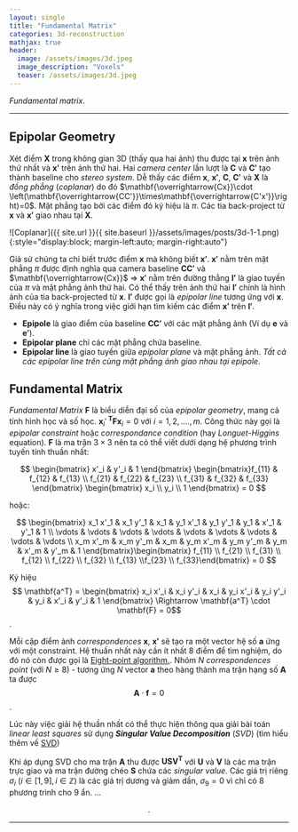 ```yaml
---
layout: single
title: "Fundamental Matrix"
categories: 3d-reconstruction
mathjax: true
header:
  image: /assets/images/3d.jpeg
  image_description: "Voxels"
  teaser: /assets/images/3d.jpeg
---
```


*Fundamental matrix*.

---

## Epipolar Geometry

Xét điểm $\mathbf{X}$ trong không gian 3D (thấy qua hai ảnh) thu được tại $\mathbf{x}$ trên ảnh thứ nhất và $\mathbf{x'}$ 
trên ảnh thứ hai. Hai *camera center* lần lượt là $\mathbf{C}$ và $\mathbf{C'}$ tạo thành baseline cho *stereo system*. 
Dễ thấy các điểm $\mathbf{x}$, $\mathbf{x'}$, $\mathbf{C}$, $\mathbf{C'}$ và $\mathbf{X}$ là *đồng phẳng* (*coplanar*) 
do đó $\mathbf{\overrightarrow{Cx}}\cdot \left(\mathbf{\overrightarrow{CC'}}\times\mathbf{\overrightarrow{C'x'}}\right)=0$. 
Mặt phẳng tạo bởi các điểm đó ký hiệu là $\pi$. Các tia back-project từ $\mathbf{x}$ và $\mathbf{x'}$ giao nhau tại $\mathbf{X}$.

![Coplanar]({{ site.url }}{{ site.baseurl }}/assets/images/posts/3d-1-1.png){:style="display:block; margin-left:auto; margin-right:auto"}


Giả sử chúng ta chỉ biết trước điểm $\mathbf{x}$ mà không biết $\mathbf{x'}$. $\mathbf{x'}$ nằm trên mặt phẳng $\pi$ 
được định nghĩa qua camera baseline $\mathbf{CC'}$ và $\mathbf{\overrightarrow{Cx}}$ $\Rightarrow$ $\mathbf{x'}$ nằm 
trên đường thẳng $\mathbf{l'}$ là giao tuyến của $\pi$ và mặt phẳng ảnh thứ hai. Có thể thấy trên ảnh thứ hai 
$\mathbf{l'}$ chính là hình ảnh của tia back-projected từ $\mathbf{x}$. $\mathbf{l'}$ được gọi là *epipolar line* tương ứng 
với $\mathbf{x}$. Điều này có ý nghĩa trong việc giới hạn tìm kiếm các điểm $\mathbf{x'}$ trên $\mathbf{l'}$.

* **Epipole** là giao điểm của baseline $\mathbf{CC'}$ với các mặt phẳng ảnh (Ví dụ $\mathbf{e}$ và $\mathbf{e'}$).
* **Epipolar plane** chỉ các mặt phẳng chứa baseline.
* **Epipolar line** là giao tuyến giữa *epipolar plane* và mặt phẳng ảnh. *Tất cả các epipolar line trên cùng mặt phẳng 
  ảnh giao nhau tại epipole*.
  
## Fundamental Matrix

*Fundamental Matrix* $\mathbf{F}$ là biểu diễn đại số của *epipolar geometry*, mang cả tính hình học và số học.
$\mathbf{x}_i'^{\ \mathbf{T}}\mathbf{F} \mathbf{x}_i = 0$ với $i=1,2,....,m$. Công thức này gọi là *epipolar constraint* 
hoặc *correspondance condition* (hay *Longuet-Higgins* equation). $\mathbf{F}$ là ma trận $3 \times 3$ nên ta có thể 
viết dưới dạng hệ phương trình tuyến tính thuần nhất:

$$ \begin{bmatrix} x'_i & y'_i & 1 \end{bmatrix}
\begin{bmatrix}f_{11} & f_{12} & f_{13} \\ f_{21} & f_{22} & f_{23} \\ f_{31} & f_{32} & f_{33} \end{bmatrix}
\begin{bmatrix} x_i \\ y_i \\ 1 \end{bmatrix} = 0 $$

hoặc:

$$
\begin{bmatrix} x_1 x'_1 & x_1 y'_1 & x_1 & y_1 x'_1 & y_1 y'_1 & y_1 &  x'_1 & y'_1 & 1 \\ \vdots & \vdots & \vdots & \vdots & \vdots & \vdots & \vdots & \vdots & \vdots \\ x_m x'_m & x_m y'_m & x_m & y_m x'_m & y_m y'_m & y_m &  x'_m & y'_m & 1 \end{bmatrix}\begin{bmatrix} f_{11} \\ f_{21} \\ f_{31} \\ f_{12} \\ f_{22} \\ f_{32} \\ f_{13} \\f_{23} \\ f_{33}\end{bmatrix} = 0
$$

Ký hiệu $$ \mathbf{a^T} = \begin{bmatrix} x_i x'_i & x_i y'_i & x_i & y_i x'_i & y_i y'_i & y_i &  x'_i & y'_i & 1 \end{bmatrix}
\Rightarrow \mathbf{a^T} \cdot \mathbf{F} = 0$$.

Mỗi cặp điểm ảnh *correspondences* $\mathbf{x}$, $\mathbf{x'}$ sẽ tạo ra một vector hệ số $\mathbf{a}$ ứng với một 
constraint. Hệ thuần nhất này cần ít nhất 8 điểm để tìm nghiệm, do đó nó còn được gọi là [Eight-point algorithm.](https://en.wikipedia.org/wiki/Eight-point_algorithm).
Nhóm $N$ *correspondences point* (với $N \geq 8$) - tương ứng $N$ vector $\mathbf{a}$ theo hàng thành ma trận hạng số 
$\mathbf{A}$ ta được $$\mathbf{A} \cdot \mathbf{f} = 0$$.

Lúc này việc giải hệ thuần nhất có thể thực hiện thông qua giải bài toán *linear least squares* sử dụng ***Singular Value 
Decomposition*** (*SVD*) (tìm hiểu thêm về [SVD](https://machinelearningcoban.com/2017/06/07/svd/))

Khi áp dụng SVD cho ma trận $\mathbf{A}$ thu được $\mathbf{USV^T}$ với $\mathbf{U}$ và $\mathbf{V}$ là các ma trận trực 
giao và ma trận đường chéo $\mathbf{S}$ chứa các *singular value*. Các giá trị riêng $\sigma_i$ ($i\in[1,9], i\in\mathbb{Z}$) 
là các giá trị dương và giảm dần, $\sigma_9=0$ vì chỉ có 8 phương trình cho 9 ẩn.
...

<div align="center">.</div> 

---